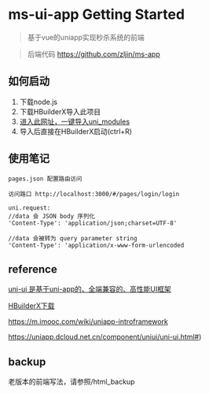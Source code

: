 # ms-ui-app Getting Started

> 基于vue的uniapp实现秒杀系统的前端

> 后端代码 https://github.com/zljin/ms-app

## 如何启动

1. 下载node.js
2. 下载HBuilderX导入此项目
3. [进入此网址，一键导入uni_modules](https://ext.dcloud.net.cn/plugin?id=55)
4. 导入后直接在HBuilderX启动(ctrl+R)


## 使用笔记
```
pages.json 配置路由访问

访问路口 http://localhost:3000/#/pages/login/login

uni.request:
//data 会 JSON body 序列化
'Content-Type': 'application/json;charset=UTF-8'

//data 会被转为 query parameter string
'Content-Type': 'application/x-www-form-urlencoded
```


## reference
[uni-ui 是基于uni-app的、全端兼容的、高性能UI框架](https://ext.dcloud.net.cn/plugin?id=55)

[HBuilderX下载](https://www.dcloud.io/hbuilderx.html)

https://m.imooc.com/wiki/uniapp-introframework

https://uniapp.dcloud.net.cn/component/uniui/uni-ui.html#)

## backup

老版本的前端写法，请参照/html_backup
